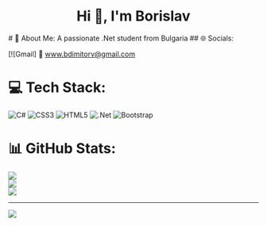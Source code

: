 <h1 align="center">Hi 👋, I'm Borislav</h1>
# 💫 About Me:
A passionate .Net student from Bulgaria 
## 🌐 Socials:

[![Gmail] :email: www.bdimitorv@gmail.com 

# 💻 Tech Stack:
![C#](https://img.shields.io/badge/c%23-%23239120.svg?style=for-the-badge&logo=c-sharp&logoColor=white) ![CSS3](https://img.shields.io/badge/css3-%231572B6.svg?style=for-the-badge&logo=css3&logoColor=white) ![HTML5](https://img.shields.io/badge/html5-%23E34F26.svg?style=for-the-badge&logo=html5&logoColor=white) ![.Net](https://img.shields.io/badge/.NET-5C2D91?style=for-the-badge&logo=.net&logoColor=white) ![Bootstrap](https://img.shields.io/badge/bootstrap-%23563D7C.svg?style=for-the-badge&logo=bootstrap&logoColor=white)
# 📊 GitHub Stats:
![](https://github-readme-stats.vercel.app/api?username=BorislavDimitrov&theme=flag-india&hide_border=false&include_all_commits=false&count_private=false)<br/>
![](https://github-readme-streak-stats.herokuapp.com/?user=BorislavDimitrov&theme=flag-india&hide_border=false)<br/>
![](https://github-readme-stats.vercel.app/api/top-langs/?username=BorislavDimitrov&theme=flag-india&hide_border=false&include_all_commits=false&count_private=false&layout=compact)

---
[![](https://visitcount.itsvg.in/api?id=BorislavDimitrov&icon=0&color=0)](https://visitcount.itsvg.in)

